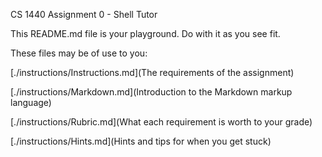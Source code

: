 CS 1440 Assignment 0 - Shell Tutor

This README.md file is your playground.  Do with it as you see fit.

These files may be of use to you:

[./instructions/Instructions.md](The requirements of the assignment)

[./instructions/Markdown.md](Introduction to the Markdown markup language)

[./instructions/Rubric.md](What each requirement is worth to your grade)

[./instructions/Hints.md](Hints and tips for when you get stuck)
